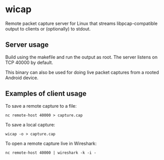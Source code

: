 wicap
=====

Remote packet capture server for Linux that streams libpcap-compatible output to clients or (optionally) to stdout.

## Server usage
Build using the makefile and run the output as root. The server listens on TCP 40000 by default.

This binary can also be used for doing live packet captures from a rooted Android device.

## Examples of client usage
To save a remote capture to a file: 
  
    nc remote-host 40000 > capture.cap

To save a local capture: 

    wicap -o > capture.cap

To open a remote capture live in Wireshark: 

    nc remote-host 40000 | wireshark -k -i -
